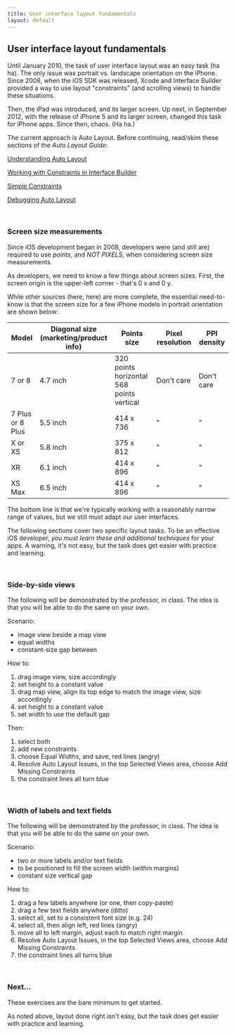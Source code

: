```yaml
---
title: User interface layout fundamentals
layout: default
---
```


## User interface layout fundamentals

Until January 2010, the task of user interface layout was an easy task (ha ha). The only issue was portrait vs. landscape orientation on the iPhone. Since 2008, when the iOS SDK was released, Xcode and Interface Builder provided a way to use layout "constraints" (and scrolling views) to handle these situations. 

Then, the iPad was introduced, and its larger screen. Up next, in September 2012, with the release of iPhone 5 and its larger screen, changed this task for iPhone apps. Since then, chaos. (Ha ha.)

The current approach is Auto Layout. Before continuing, read/skim these sections of the *Auto Layout Guide*:  

[Understanding Auto Layout](https://developer.apple.com/library/archive/documentation/UserExperience/Conceptual/AutolayoutPG/index.html)  

[Working with Constraints in Interface Builder](https://developer.apple.com/library/archive/documentation/UserExperience/Conceptual/AutolayoutPG/WorkingwithConstraintsinInterfaceBuidler.html#//apple_ref/doc/uid/TP40010853-CH10-SW1)

[Simple Constraints](https://developer.apple.com/library/archive/documentation/UserExperience/Conceptual/AutolayoutPG/WorkingwithSimpleConstraints.html#//apple_ref/doc/uid/TP40010853-CH12-SW1)

[Debugging Auto Layout](https://developer.apple.com/library/archive/documentation/UserExperience/Conceptual/AutolayoutPG/TypesofErrors.html#//apple_ref/doc/uid/TP40010853-CH17-SW1)

<br>

### Screen size measurements 

Since iOS development began in 2008, developers were (and still are) required to use *points*, and *NOT PIXELS*, when considering screen size measurements. 

As developers, we need to know a few things about screen sizes. First, the screen origin is the upper-left corner - that's 0 x and 0 y. 

While other sources (here, here) are more complete, the essential need-to-know is that the screen size for a few iPhone models in portrait orientation are shown below:

Model | Diagonal size<br>(marketing/product info) | Points size | Pixel resolution | PPI density 
--- | --- | --- | --- | ---
7 or 8 | 4.7 inch | 320 points horizontal<br>568 points vertical | Don't care | Don't care
7 Plus<br>or 8 Plus | 5.5 inch | 414 x 736 | " | "
X or XS | 5.8 inch | 375 x 812 | " | "
XR | 6.1 inch | 414 x 896 | " | "
XS Max | 6.5 inch | 414 x 896 | " | "

The bottom line is that we're typically working with a reasonably narrow range of values, but we still must adapt our user interfaces. 

The following sections cover two specific layout tasks. To be an effective iOS developer, *you must learn these and additional techniques* for your apps. A warning, it's not easy, but the task does get easier with practice and learning. 

<br>

### Side-by-side views

The following will be demonstrated by the professor, in class. The idea is that you will be able to do the same on your own. 

Scenario:
* image view beside a map view
* equal widths
* constant-size gap between

How to:
1. drag image view, size accordingly 
1. set height to a constant value
1. drag map view, align its top edge to match the image view, size accordingly
1. set height to a constant value
1. set width to use the default gap

Then:
1. select both
1. add new constraints
1. choose Equal Widths, and save, red lines (angry)
1. Resolve Auto Layout Issues, in the top Selected Views area, choose Add Missing Constraints
1. the constraint lines all turn blue 

<br>

### Width of labels and text fields

The following will be demonstrated by the professor, in class. The idea is that you will be able to do the same on your own. 

Scenario:
* two or more labels and/or text fields 
* to be positioned to fill the screen width (within margins)
* constant size vertical gap 

How to: 
1. drag a few labels anywhere (or one, then copy-paste)
1. drag a few text fields anywhere (ditto)
1. select all, set to a consistent font size (e.g. 24)
1. select all, then align left, red lines (angry)
1. move all to left margin, adjust each to match right margin
1. Resolve Auto Layout Issues, in the top Selected Views area, choose Add Missing Constraints 
1. the constraint lines all turns blue

<br>

### Next...

These exercises are the bare minimum to get started. 

As noted above, layout done right isn't easy, but the task does get easier with practice and learning.

<br>
